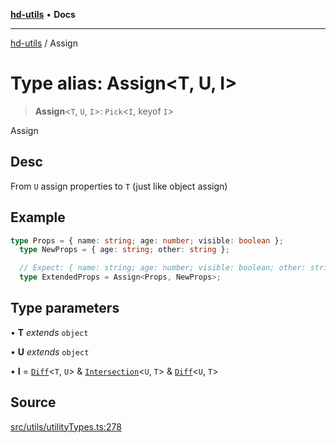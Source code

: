 [**hd-utils**](../README.md) • **Docs**

***

[hd-utils](../globals.md) / Assign

# Type alias: Assign\<T, U, I\>

> **Assign**\<`T`, `U`, `I`\>: `Pick`\<`I`, keyof `I`\>

Assign

## Desc

From `U` assign properties to `T` (just like object assign)

## Example

```ts
type Props = { name: string; age: number; visible: boolean };
  type NewProps = { age: string; other: string };

  // Expect: { name: string; age: number; visible: boolean; other: string; }
  type ExtendedProps = Assign<Props, NewProps>;
```

## Type parameters

• **T** *extends* `object`

• **U** *extends* `object`

• **I** = [`Diff`](Diff.md)\<`T`, `U`\> & [`Intersection`](Intersection.md)\<`U`, `T`\> & [`Diff`](Diff.md)\<`U`, `T`\>

## Source

[src/utils/utilityTypes.ts:278](https://github.com/AhmadHddad/h-utils/blob/f7bb9ae71f981ffef49079271b9540862594b7e6/src/utils/utilityTypes.ts#L278)

